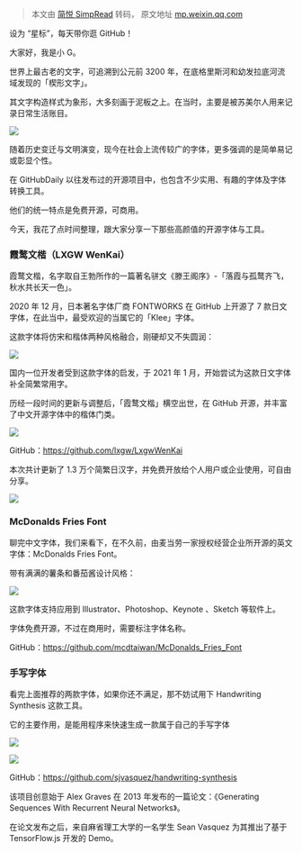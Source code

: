 > 本文由 [简悦 SimpRead](http://ksria.com/simpread/) 转码， 原文地址 [mp.weixin.qq.com](https://mp.weixin.qq.com/s/ox9YdPL6TcPH0Xa7ScuOhw)

设为 “星标”，每天带你逛 GitHub！

大家好，我是小 G。

世界上最古老的文字，可追溯到公元前 3200 年，在底格里斯河和幼发拉底河流域发现的「楔形文字」。

其文字构造样式为象形，大多刻画于泥板之上。在当时，主要是被苏美尔人用来记录日常生活账目。

![](https://mmbiz.qpic.cn/mmbiz_jpg/uDRkMWLia28jeWicvIk4wr3EvYYyib1lmMgSWR8jnbHPicCYkAyRkQoNepcQxa4GxCqibL2fANp6RtjSE5BHLJLCRyA/640?wx_fmt=jpeg)

随着历史变迁与文明演变，现今在社会上流传较广的字体，更多强调的是简单易记或彰显个性。

在 GitHubDaily 以往发布过的开源项目中，也包含不少实用、有趣的字体及字体转换工具。

他们的统一特点是免费开源，可商用。

今天，我花了点时间整理，跟大家分享一下那些高颜值的开源字体与工具。

### 霞鹜文楷（LXGW WenKai）

霞鹜文楷，名字取自王勃所作的一篇著名骈文《滕王阁序》-「落霞与孤鹜齐飞，秋水共长天一色」。

2020 年 12 月，日本著名字体厂商 FONTWORKS 在 GitHub 上开源了 7 款日文字体，在此当中，最受欢迎的当属它的「Klee」字体。

这款字体将仿宋和楷体两种风格融合，刚硬却又不失圆润：

![](https://mmbiz.qpic.cn/mmbiz_jpg/uDRkMWLia28jeWicvIk4wr3EvYYyib1lmMghwM2shHIdnCOxQOyqLXtsTx6K71IB6W7FDeHdiaSHqS3pnkUe4F32Vw/640?wx_fmt=jpeg)

国内一位开发者受到这款字体的启发，于 2021 年 1 月，开始尝试为这款日文字体补全简繁常用字。

历经一段时间的更新与调整后，「霞鹜文楷」横空出世，在 GitHub 开源，并丰富了中文开源字体中的楷体门类。

![](https://mmbiz.qpic.cn/mmbiz_jpg/uDRkMWLia28jeWicvIk4wr3EvYYyib1lmMgLpTbLXbgia4O4WWevfI06oHEOAEF5BMBLyc9AtCJPiawcAjUGUYUlGpw/640?wx_fmt=jpeg)

GitHub：https://github.com/lxgw/LxgwWenKai

本次共计更新了 1.3 万个简繁日汉字，并免费开放给个人用户或企业使用，可自由分享。

![](https://mmbiz.qpic.cn/mmbiz_png/uDRkMWLia28jeWicvIk4wr3EvYYyib1lmMgUicgqKBqJEnG0LawCPeVoXXBTtb2Uere7iaawU5CeQTA97TibUic4buaCQ/640?wx_fmt=png)

### McDonalds Fries Font

聊完中文字体，我们来看下，在不久前，由麦当劳一家授权经营企业所开源的英文字体：McDonalds Fries Font。

带有满满的薯条和番茄酱设计风格：

![](https://mmbiz.qpic.cn/mmbiz_jpg/uDRkMWLia28jeWicvIk4wr3EvYYyib1lmMgT3speygBuwFN718KMJpxeNB6qhdgqYe1HY04WQqTvRibmaY7HE6icYqQ/640?wx_fmt=jpeg)

这款字体支持应用到 Illustrator、Photoshop、Keynote 、Sketch 等软件上。

字体免费开源，不过在商用时，需要标注字体名称。

GitHub：https://github.com/mcdtaiwan/McDonalds_Fries_Font

### 手写字体

看完上面推荐的两款字体，如果你还不满足，那不妨试用下 Handwriting Synthesis 这款工具。

它的主要作用，是能用程序来快速生成一款属于自己的手写字体

![](https://mmbiz.qpic.cn/mmbiz_png/uDRkMWLia28jeWicvIk4wr3EvYYyib1lmMgItoSCbiaBx8jwyawBEqypa7UK1hIP6hubmylChJXMn2eMlCjLy4ZibKQ/640?wx_fmt=png)

![](https://mmbiz.qpic.cn/mmbiz_png/uDRkMWLia28jeWicvIk4wr3EvYYyib1lmMg4JhIicibgxaoMmue7LCBk5oQOuhJ1FCKXCIr0GqRc05NdHW9WMIxDLEg/640?wx_fmt=png)

GitHub：https://github.com/sjvasquez/handwriting-synthesis

该项目创意始于 Alex Graves 在 2013 年发布的一篇论文：《Generating Sequences With Recurrent Neural Networks》。

在论文发布之后，来自麻省理工大学的一名学生 Sean Vasquez 为其推出了基于 TensorFlow.js 开发的 Demo。